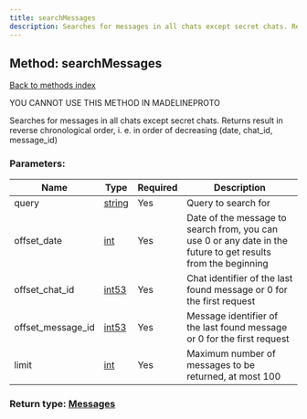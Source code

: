 ```yaml
---
title: searchMessages
description: Searches for messages in all chats except secret chats. Returns result in reverse chronological order, i. e. in order of decreasing (date, chat_id, message_id)
---
```

## Method: searchMessages  
[Back to methods index](index.md)


YOU CANNOT USE THIS METHOD IN MADELINEPROTO


Searches for messages in all chats except secret chats. Returns result in reverse chronological order, i. e. in order of decreasing (date, chat_id, message_id)

### Parameters:

| Name     |    Type       | Required | Description |
|----------|---------------|----------|-------------|
|query|[string](../types/string.md) | Yes|Query to search for|
|offset\_date|[int](../types/int.md) | Yes|Date of the message to search from, you can use 0 or any date in the future to get results from the beginning|
|offset\_chat\_id|[int53](../types/int53.md) | Yes|Chat identifier of the last found message or 0 for the first request|
|offset\_message\_id|[int53](../types/int53.md) | Yes|Message identifier of the last found message or 0 for the first request|
|limit|[int](../types/int.md) | Yes|Maximum number of messages to be returned, at most 100|


### Return type: [Messages](../types/Messages.md)

